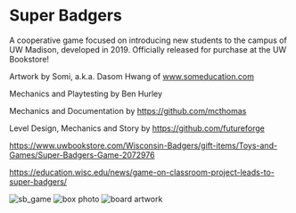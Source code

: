 # Super Badgers

A cooperative game focused on introducing new students to the campus of UW Madison, developed in 2019. 
Officially released for purchase at the UW Bookstore!

Artwork by Somi, a.k.a. Dasom Hwang of www.someducation.com

Mechanics and Playtesting by Ben Hurley

Mechanics and Documentation by https://github.com/mcthomas

Level Design, Mechanics and Story by https://github.com/futureforge

https://www.uwbookstore.com/Wisconsin-Badgers/gift-items/Toys-and-Games/Super-Badgers-Game-2072976

https://education.wisc.edu/news/game-on-classroom-project-leads-to-super-badgers/


![sb_game](https://user-images.githubusercontent.com/22134944/162643414-917fcdc3-1252-4a26-87f5-d9948f4b1756.jpg)
![box photo](https://user-images.githubusercontent.com/22134944/162643402-5f1d55b1-fdb0-48e2-9313-40803474dff6.jpg)
![board artwork](https://user-images.githubusercontent.com/22134944/162643405-65d3a35c-3492-45c5-9274-d1927d5fd3f5.jpg)
